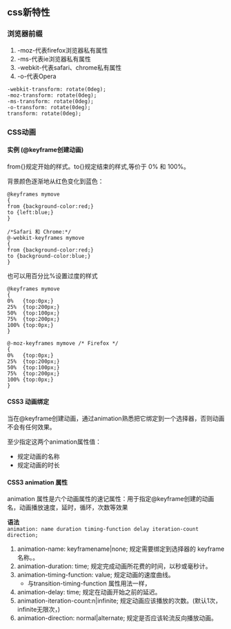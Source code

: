 ## css新特性

### 浏览器前缀
1. -moz-代表firefox浏览器私有属性
2. -ms-代表ie浏览器私有属性
3. -webkit-代表safari、chrome私有属性
4. -o-代表Opera

```
-webkit-transform: rotate(0deg);
-moz-transform: rotate(0deg);
-ms-transform: rotate(0deg);
-o-transform: rotate(0deg);
transform: rotate(0deg);
```

### CSS动画

#### 实例 (@keyframe创建动画)
from{}规定开始的样式。to{}规定结束的样式,等价于 0% 和 100%。

背景颜色逐渐地从红色变化到蓝色：
```
@keyframes mymove
{
from {background-color:red;}
to {left:blue;}
}

/*Safari 和 Chrome:*/
@-webkit-keyframes mymove
{
from {background-color:red;}
to {background-color:blue;}
}
```

也可以用百分比%设置过度的样式
```
@keyframes mymove
{
0%   {top:0px;}
25%  {top:200px;}
50%  {top:100px;}
75%  {top:200px;}
100% {top:0px;}
}

@-moz-keyframes mymove /* Firefox */
{
0%   {top:0px;}
25%  {top:200px;}
50%  {top:100px;}
75%  {top:200px;}
100% {top:0px;}
}
```

#### CSS3 动画绑定
当在@keyframe创建动画，通过animation熟悉把它绑定到一个选择器，否则动画不会有任何效果。

至少指定这两个animation属性值：
   * 规定动画的名称
   * 规定动画的时长

#### CSS3 animation 属性
animation 属性是六个动画属性的速记属性：用于指定@keyframe创建的动画名，动画播放速度，延时，循环，次数等效果

**语法**  
`animation: name duration timing-function delay iteration-count direction;`

1. animation-name: keyframename|none;	规定需要绑定到选择器的 keyframe 名称。。
2. animation-duration: time;	规定完成动画所花费的时间，以秒或毫秒计。
3. animation-timing-function: value;	规定动画的速度曲线。
   * 与transition-timing-function 属性用法一样，
4. animation-delay: time;	规定在动画开始之前的延迟。
5. animation-iteration-count:n|infinite;	规定动画应该播放的次数。(默认1次，infinite无限次，)
6. animation-direction: normal|alternate;	规定是否应该轮流反向播放动画。


